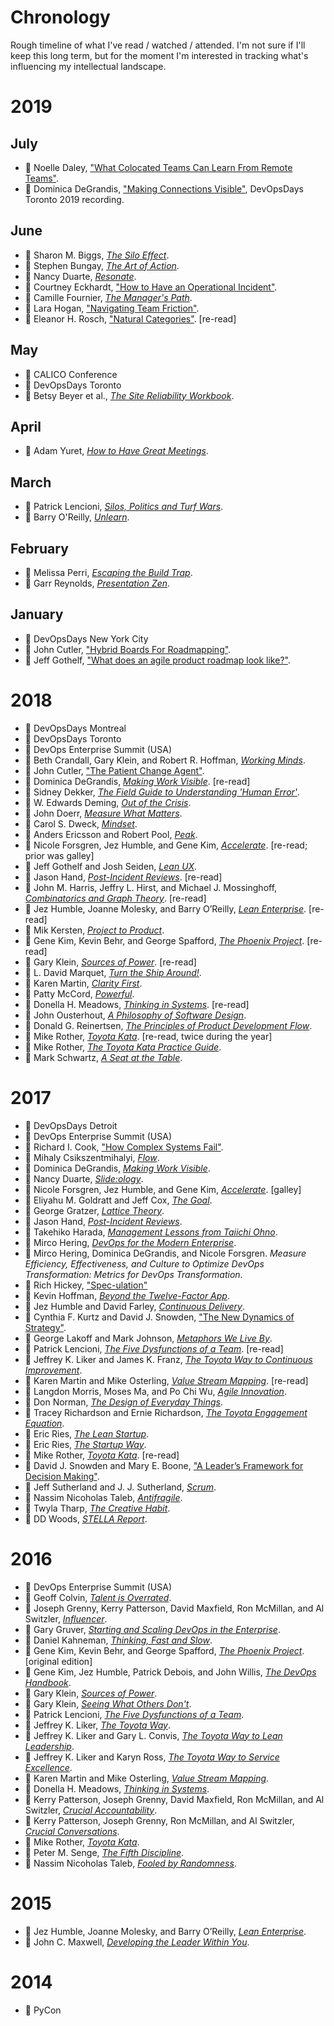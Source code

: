 # Chronology

Rough timeline of what I've read / watched / attended.
I'm not sure if I'll keep this long term, but for the moment I'm interested
in tracking what's influencing my intellectual landscape.

# 2019

## July

* :movie_camera: Noelle Daley,
  ["What Colocated Teams Can Learn From Remote Teams"](bibliography/conference_talks.md/#daley-2019).
* :movie_camera: Dominica DeGrandis,
  ["Making Connections Visible"](bibliography/conference_talks.md/#degrandis-2018),
  DevOpsDays Toronto 2019 recording.

## June

* :green_book: Sharon M. Biggs,
  [_The Silo Effect_](bibliography/books.md/#biggs-2105).
* :green_book: Stephen Bungay,
  [_The Art of Action_](bibliography/books.md/#bungay-2011).
* :green_book: Nancy Duarte,
  [_Resonate_](bibliography/books.md/#duarte-2010).
* :movie_camera: Courtney Eckhardt,
  ["How to Have an Operational Incident"](bibliography/conference_talks.md/#eckhardt-2019).
* :green_book: Camille Fournier,
  [_The Manager's Path_](bibliography/books.md/#fournier-2017).
* :movie_camera: Lara Hogan,
  ["Navigating Team Friction"](bibliography/conference_talks.md/#hogan-2019).
* :page_with_curl: Eleanor H. Rosch,
  ["Natural Categories"](bibliography/papers_posts_other.md/#rosch-1973).
  [re-read]

## May

* :microphone: CALICO Conference
* :microphone: DevOpsDays Toronto
* :green_book: Betsy Beyer et al.,
  [_The Site Reliability Workbook_](bibliography/books.md/#beyer-murphy-rensin-kawahara-thorne-2018).

## April

* :green_book: Adam Yuret,
  [_How to Have Great Meetings_](bibliography/books.md/#yuret-2016).

## March

* :green_book: Patrick Lencioni,
  [_Silos, Politics and Turf Wars_](bibliography/books.md/#lencioni-2006).
* :green_book: Barry O'Reilly,
  [_Unlearn_](bibliography/books.md/#oreilly-2019).

## February

* :green_book: Melissa Perri,
  [_Escaping the Build Trap_](bibliography/books.md/#perri-2019).
* :green_book: Garr Reynolds,
  [_Presentation Zen_](bibliography/books.md/reynolds-2012).

## January

* :microphone: DevOpsDays New York City
* :page_with_curl: John Cutler,
  ["Hybrid Boards For Roadmapping"](bibliography/papers_posts_other.md/#cutler-2019).
* :page_with_curl: Jeff Gothelf,
  ["What does an agile product roadmap look like?"](bibliography/papers_posts_other.md/#gothelf-2018).


# 2018

* :microphone: DevOpsDays Montreal
* :microphone: DevOpsDays Toronto
* :microphone: DevOps Enterprise Summit (USA)
* :green_book: Beth Crandall, Gary Klein, and Robert R. Hoffman,
  [_Working Minds_](bibliography/books.md/#crandall-klein-hoffman-2006).
* :page_with_curl: John Cutler,
  ["The Patient Change Agent"](bibliography/papers_posts_other.md/#cutler-2018).
* :green_book: Dominica DeGrandis,
  [_Making Work Visible_](bibliography/books.md/#degrandis-2017).
  [re-read]
* :green_book: Sidney Dekker,
  [_The Field Guide to Understanding 'Human Error'_](bibliography/books.md/#dekker-2014).
* :green_book: W. Edwards Deming,
  [_Out of the Crisis_](bibliography/books.md/#deming-2000).
* :green_book: John Doerr,
  [_Measure What Matters_](bibliography/books.md/#doerr-2018).
* :green_book: Carol S. Dweck,
  [_Mindset_](bibliography/books.md/#dweck-2016).
* :green_book: Anders Ericsson and Robert Pool,
  [_Peak_](bibliography/books.md/#ericsson-pool-2016).
* :green_book: Nicole Forsgren, Jez Humble, and Gene Kim,
  [_Accelerate_](bibliography/books.md/#forsgren-humble-kim-2018).
  [re-read; prior was galley]
* :green_book: Jeff Gothelf and Josh Seiden,
  [_Lean UX_](bibliography/books.md/#gothelf-seiden-2016).
* :green_book: Jason Hand,
  [_Post-Incident Reviews_](bibliography/books.md/#hand-2017).
  [re-read]
* :green_book: John M. Harris, Jeffry L. Hirst, and Michael J. Mossinghoff,
  [_Combinatorics and Graph Theory_](bibliography/books.md/#harris-hirst-mossinghoff-2000).
  [re-read]
* :green_book: Jez Humble, Joanne Molesky, and Barry O’Reilly,
  [_Lean Enterprise_](bibliography/books.md/#humble-molesky-oreilly-2015).
  [re-read]
* :green_book: Mik Kersten,
  [_Project to Product_](bibliography/books.md/#kersten-2018).
* :green_book: Gene Kim, Kevin Behr, and George Spafford,
  [_The Phoenix Project_](bibliography/books.md/#kim-behr-spaffort-2018).
  [re-read]
* :green_book: Gary Klein,
  [_Sources of Power_](bibliography/books.md/#klein-1998).
  [re-read]
* :green_book: L. David Marquet,
  [_Turn the Ship Around!_](bibliography/books.md/#marquet-2012).
* :green_book: Karen Martin,
  [_Clarity First_](bibliography/books.md/"#martin-2018).
* :green_book: Patty McCord,
  [_Powerful_](bibliography/books.md/#mccord-2017).
* :green_book: Donella H. Meadows,
  [_Thinking in Systems_](bibliography/books.md/#meadows-2008).
  [re-read]
* :green_book: John Ousterhout,
  [_A Philosophy of Software Design_](bibliography/books.md/#ousterhout-2018).
* :green_book: Donald G. Reinertsen,
  [_The Principles of Product Development Flow_](bibliography/books.md/#reinertsen-2009).
* :green_book: Mike Rother,
  [_Toyota Kata_](bibliography/books.md/#rother-2010).
  [re-read, twice during the year]
* :green_book: Mike Rother,
  [_The Toyota Kata Practice Guide_](bibliography/books.md/#rother-2018).
* :green_book: Mark Schwartz,
  [_A Seat at the Table_](bibliography/books.md/#schwartz-2017).

# 2017

* :microphone: DevOpsDays Detroit
* :microphone: DevOps Enterprise Summit (USA)
* :page_with_curl: Richard I. Cook,
  ["How Complex Systems Fail"](bibliography/papers_posts_other.md/#cook-2000).
* :green_book: Mihaly Csikszentmihalyi,
  [_Flow_](bibliography/books.md/#csikszentmihalyi-1990).
* :green_book: Dominica DeGrandis,
  [_Making Work Visible_](bibliography/books.md/#degrandis-2017).
* :green_book: Nancy Duarte,
  [_Slide:ology_](bibliography/books.md/#duarte-2008).
* :green_book: Nicole Forsgren, Jez Humble, and Gene Kim,
  [_Accelerate_](bibliography/books.md/#forsgren-humble-kim-2018).
  [galley]
* :green_book: Eliyahu M. Goldratt and Jeff Cox,
  [_The Goal_](bibliography/books.md/#goldratt-cox-2014).
* :green_book: George Gratzer,
  [_Lattice Theory_](bibliography/books.md/#gratzer-1999).
* :green_book: Jason Hand,
  [_Post-Incident Reviews_](bibliography/books.md/#hand-2017).
* :green_book: Takehiko Harada,
  [_Management Lessons from Taiichi Ohno_](bibliography/books.md/#harada-2015).
* :green_book: Mirco Hering,
  [_DevOps for the Modern Enterprise_](bibliography/books.md/#hering-2017).
* :page_with_curl: Mirco Hering, Dominica DeGrandis, and Nicole Forsgren. _Measure Efficiency, Effectiveness, and Culture to Optimize DevOps Transformation: Metrics for DevOps Transformation_.
* :movie_camera: Rich Hickey,
  ["Spec-ulation"](bibliography/conference_talks.md/#hickey-2016)
* :green_book: Kevin Hoffman,
  [_Beyond the Twelve-Factor App_](bibliography/books.md/#hoffman-2016).
* :green_book: Jez Humble and David Farley,
  [_Continuous Delivery_](bibliography/books.md/#humble-farley-2011).
* :page_with_curl: Cynthia F. Kurtz and David J. Snowden,
  ["The New Dynamics of Strategy"](bibliography/papers_posts_other.md/#kurtz-snowden-2003).
* :green_book: George Lakoff and Mark Johnson,
  [_Metaphors We Live By_](bibliography/books.md/#lakoff-johnson-1980).
* :green_book: Patrick Lencioni,
  [_The Five Dysfunctions of a Team_](bibliography/books.md/#lencioni-2002).
  [re-read]
* :green_book: Jeffrey K. Liker and James K. Franz,
  [_The Toyota Way to Continuous Improvement_](bibliography/books.md/#liker-franz-2011).
* :green_book: Karen Martin and Mike Osterling,
  [_Value Stream Mapping_](bibliography/books.md/#martin-osterling-2014).
  [re-read]
* :green_book: Langdon Morris, Moses Ma, and Po Chi Wu,
  [_Agile Innovation_](bibliography/books.md/#morris-ma-wu-2014).
* :green_book: Don Norman,
  [_The Design of Everyday Things_](bibliography/books.md/#norman-2013).
* :green_book: Tracey Richardson and Ernie Richardson,
  [_The Toyota Engagement Equation_](bibliography/books.md/#richardson-richardson-2017).
* :green_book: Eric Ries,
  [_The Lean Startup_](bibliography/books.md/#ries-2011).
* :green_book: Eric Ries,
  [_The Startup Way_](bibliography/books.md/#ries-2017).
* :green_book: Mike Rother,
  [_Toyota Kata_](bibliography/books.md/#rother-2010).
  [re-read]
* :page_with_curl: David J. Snowden and Mary E. Boone,
  ["A Leader’s Framework for Decision Making"](bibliography/papers_posts_other.md/#snowden-boone-2007).
* :green_book: Jeff Sutherland and J. J. Sutherland,
  [_Scrum_](bibliography/books.md/#sutherland-sutherland-2014).
* :green_book: Nassim Nicoholas Taleb,
  [_Antifragile_](bibliography/books.md/#taleb-2012).
* :green_book: Twyla Tharp,
  [_The Creative Habit_](bibliography/books.md/#tharp-2003).
* :page_with_curl: DD Woods,
  [_STELLA Report_](bibliography/papers_posts_other.md/#woods-2017).

# 2016

* :microphone: DevOps Enterprise Summit (USA)
* :green_book: Geoff Colvin,
  [_Talent is Overrated_](bibliography/books.md/#colvin-2008).
* :green_book: Joseph Grenny, Kerry Patterson, David Maxfield, Ron McMillan, and Al Switzler,
  [_Influencer_](bibliography/books.md/#grenny-patterson-maxfield-mcmillan-switzler-2013).
* :green_book: Gary Gruver,
  [_Starting and Scaling DevOps in the Enterprise_](bibliography/books.md/#gruver-2016).
* :green_book: Daniel Kahneman,
  [_Thinking, Fast and Slow_](bibliography/books.md/#kahneman-2011).
* :green_book: Gene Kim, Kevin Behr, and George Spafford,
  [_The Phoenix Project_](bibliography/books.md/#kim-behr-spaffort-2018).
  [original edition]
* :green_book: Gene Kim, Jez Humble, Patrick Debois, and John Willis,
  [_The DevOps Handbook_](bibliography/books.md/#kim-humble-debois-willis-2016).
* :green_book: Gary Klein,
  [_Sources of Power_](bibliography/books.md/#klein-1998).
* :green_book: Gary Klein,
  [_Seeing What Others Don't_](bibliography/books.md/#klein-2013).
* :green_book: Patrick Lencioni,
  [_The Five Dysfunctions of a Team_](bibliography/books.md/#lencioni-2002).
* :green_book: Jeffrey K. Liker,
  [_The Toyota Way_](bibliography/books.md/#liker-2004).
* :green_book: Jeffrey K. Liker and Gary L. Convis,
  [_The Toyota Way to Lean Leadership_](bibliography/books.md/#liker-convis-2012).
* :green_book: Jeffrey K. Liker and Karyn Ross,
  [_The Toyota Way to Service Excellence_](bibliography/books.md/#liker-ross-2017).
* :green_book: Karen Martin and Mike Osterling,
  [_Value Stream Mapping_](bibliography/books.md/#martin-osterling-2014).
* :green_book: Donella H. Meadows,
  [_Thinking in Systems_](bibliography/books.md/#meadows-2008).
* :green_book: Kerry Patterson, Joseph Grenny, David Maxfield, Ron McMillan, and Al Switzler,
  [_Crucial Accountability_](bibliography/books.md/#patterson-grenny-maxfield-mcmillan-switzler-2013).
* :green_book: Kerry Patterson, Joseph Grenny, Ron McMillan, and Al Switzler,
  [_Crucial Conversations_](bibliography/books.md/#patterson-grenny-mcmillan-switzler-2012).
* :green_book: Mike Rother,
  [_Toyota Kata_](bibliography/books.md/#rother-2010).
* :green_book: Peter M. Senge,
  [_The Fifth Discipline_](bibliography/books.md/#senge-2006).
* :green_book: Nassim Nicoholas Taleb,
  [_Fooled by Randomness_](bibliography/books.md/#taleb-2005).

# 2015

* :green_book: Jez Humble, Joanne Molesky, and Barry O’Reilly,
  [_Lean Enterprise_](bibliography/books.md/#humble-molesky-oreilly-2015).
* :green_book: John C. Maxwell,
  [_Developing the Leader Within You_](bibliography/books.md/#maxwell-1993).

# 2014

* :microphone: PyCon
